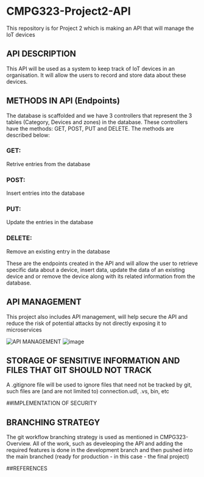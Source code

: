# CMPG323-Project2-API
This repository is for Project 2 which is making an API that will manage the IoT devices

## API DESCRIPTION
This API will be used as a system to keep track of IoT devices in an organisation. It will allow the users to record and store data about these devices.

## METHODS IN API (Endpoints)
The database is scaffolded and we have 3 controllers that represent the 3 tables (Category, Devices and zones) in the database. These controllers have the methods: GET, POST, PUT and DELETE.
The methods are described below:
### GET:
Retrive entries from the database

### POST:
Insert entries into the database

### PUT:
Update the entries in the database

### DELETE:
Remove an existing entry in the database

These are the endpoints created in the API and will allow the user to retrieve specific data about a device, insert data, update the data of an existing device and or remove the device along with its related information from the database.

## API MANAGEMENT
This project also includes API management, will help secure the API and reduce the risk of potential attacks by not directly exposing it to microservices

![API MANAGEMENT](https://user-images.githubusercontent.com/110591480/189844938-ac407916-2455-4792-9288-f69fa7cb48ff.png)
![image](https://user-images.githubusercontent.com/110591480/189845191-e978ebbb-8455-4b9c-b8af-5078690d239e.png)



## STORAGE OF SENSITIVE INFORMATION AND FILES THAT GIT SHOULD NOT TRACK
A .gitignore file will be used to ignore files that need not be tracked by git, such files are (and are not limited to) connection.udl, .vs, bin, etc

##IMPLEMENTATION OF SECURITY 

## BRANCHING STRATEGY
The git workflow branching strategy is used as mentioned in CMPG323- Overview.
All of the work, such as develeoping the API and adding the required features is done in the development branch and then pushed into the main branched (ready for production - in this case - the final project)

##REFERENCES 

